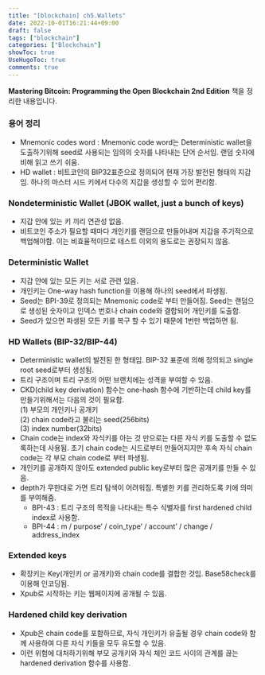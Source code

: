 ```yaml
---
title: "[blockchain] ch5.Wallets"
date: 2022-10-01T16:21:44+09:00
draft: false
tags: ["blockchain"]
categories: ["Blockchain"]
showToc: true
UseHugoToc: true
comments: true
---
```


**Mastering Bitcoin: Programming the Open Blockchain 2nd Edition** 책을 정리한 내용입니다.

### 용어 정리

- Mnemonic codes word : Mnemonic code word는 Deterministic wallet을 도출하기위해 seed로 사용되는 임의의 숫자를 나타내는 단어 순서임. 랜덤 숫자에 비해 읽고 쓰기 쉬움.
- HD wallet : 비트코인의 BIP32표준으로 정의되어 현재 가장 발전된 형태의 지갑임. 하나의 마스터 시드 키에서 다수의 지갑을 생성할 수 있어 편리함.

### Nondeterministic Wallet (JBOK wallet, just a bunch of keys)

- 지갑 안에 있는 키 끼리 연관성 없음.
- 비트코인 주소가 필요할 때마다 개인키를 랜덤으로 만들어내며 지갑을 주기적으로 백업해야함. 이는 비효율적이므로 테스트 이외의 용도로는 권장되지 않음.

### Deterministic Wallet

- 지갑 안에 있는 모든 키는 서로 관련 있음.
- 개인키는 One-way hash function을 이용해 하나의 seed에서 파생됨.
- Seed는 BPI-39로 정의되는 Mnemonic code로 부터 만들어짐. Seed는 랜덤으로 생성된 숫자이고 인덱스 번호나 chain code와 결합되어 개인키를 도출함.
- Seed가 있으면 파생된 모든 키를 복구 할 수 있기 때문에 1번만 백업하면 됨.

### HD Wallets (BIP-32/BIP-44)

- Deterministic wallet의 발전된 한 형태임. BIP-32 표준에 의해 정의되고 single root seed로부터 생성됨.
- 트리 구조이며 트리 구조의 어떤 브랜치에는 성격을 부여할 수 있음.
- CKD(child key derivation) 함수는 one-hash 함수에 기반하는데 child key를 만들기위해서는 다음의 것이 필요함.  
   (1) 부모의 개인키나 공개키  
   (2) chain code라고 불리는 seed(256bits)  
   (3) index number(32bits)
- Chain code는 index와 자식키를 아는 것 만으로는 다른 자식 키를 도출할 수 없도록하는데 사용됨. 초기 chain code는 시드로부터 만들어지지만 후속 자식 chain code는 각 부모 chain code로 부터 파생됨.
- 개인키를 공개하지 않아도 extended public key로부터 많은 공개키를 만들 수 있음.
- depth가 무한대로 가면 트리 탐색이 어려워짐. 특별한 키를 관리하도록 키에 의미를 부여해줌.
  - BPI-43 : 트리 구조의 목적을 나타내는 특수 식별자를 first hardened child index로 사용함.
  - BPI-44 : m / purpose’ / coin_type’ / account’ / change / address_index

### Extended keys

- 확장키는 Key(개인키 or 공개키)와 chain code를 결합한 것임. Base58check를 이용해 인코딩됨.
- Xpub로 시작하는 키는 웹페이지에 공개될 수 있음.

### Hardened child key derivation

- Xpub은 chain code를 포함하므로, 자식 개인키가 유출될 경우 chain code와 함께 사용하여 다른 자식 키들을 모두 유도할 수 있음.
- 이런 위험에 대처하기위해 부모 공개키와 자식 체인 코드 사이의 관계를 끊는 hardened derivation 함수를 사용함.
